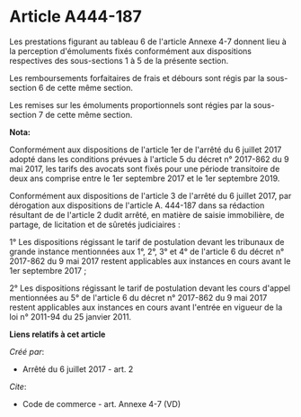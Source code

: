 # Article A444-187

Les prestations figurant au tableau 6 de l'article Annexe 4-7 donnent lieu à la perception d'émoluments fixés conformément
aux dispositions respectives des sous-sections 1 à 5 de la présente section. 

Les remboursements forfaitaires de frais et débours sont régis par la sous-section 6 de cette même section. 

Les remises sur les émoluments proportionnels sont régies par la sous-section 7 de cette même section.

**Nota:**

Conformément aux dispositions de l'article 1er de l'arrêté du 6 juillet 2017 adopté dans les conditions prévues à l'article 5
du décret n° 2017-862 du 9 mai 2017, les tarifs des avocats sont fixés pour une période transitoire de deux ans comprise
entre le 1er septembre 2017 et le 1er septembre 2019.

Conformément aux dispositions de l'article 3 de l'arrêté du 6 juillet 2017, par dérogation aux dispositions de l'article A.
444-187 dans sa rédaction résultant de de l'article 2 dudit arrêté, en matière de saisie immobilière, de partage, de
licitation et de sûretés judiciaires :

1° Les dispositions régissant le tarif de postulation devant les tribunaux de grande instance mentionnées aux 1°, 2°, 3° et
4° de l'article 6 du décret n° 2017-862 du 9 mai 2017 restent applicables aux instances en cours avant le 1er septembre
2017 ;

2° Les dispositions régissant le tarif de postulation devant les cours d'appel mentionnées au 5° de l'article 6 du décret n°
2017-862 du 9 mai 2017 restent applicables aux instances en cours avant l'entrée en vigueur de la loi n° 2011-94 du 25
janvier 2011.

**Liens relatifs à cet article**

_Créé par_:

  - Arrêté du 6 juillet 2017 - art. 2

_Cite_:

  - Code de commerce - art. Annexe 4-7 (VD)
